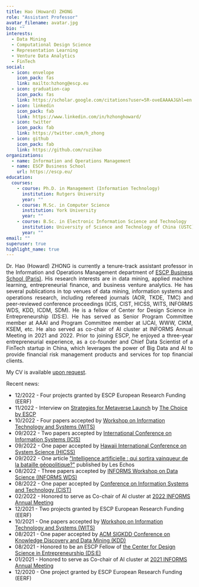 ```yaml
---
title: Hao (Howard) ZHONG
role: "Assistant Professor"
avatar_filename: avatar.jpg
bio: ""
interests:
  - Data Mining
  - Computational Design Science
  - Representation Learning
  - Venture Data Analytics
  - FinTech
social:
  - icon: envelope
    icon_pack: fas
    link: mailto:hzhong@escp.eu
  - icon: graduation-cap
    icon_pack: fas
    link: https://scholar.google.com/citations?user=5R-oveEAAAAJ&hl=en
  - icon: linkedin
    icon_pack: fab
    link: https://www.linkedin.com/in/hzhonghoward/
  - icon: twitter
    icon_pack: fab
    link: https://twitter.com/h_zhong
  - icon: github
    icon_pack: fab
    link: https://github.com/ruzihao
organizations:
  - name: Information and Operations Management
  - name: ESCP Business School
    url: https://escp.eu/
education:
  courses:
    - course: Ph.D. in Management (Information Technology)
      institution: Rutgers University
      year: ""
    - course: M.Sc. in Computer Science
      institution: York University
      year: ""
    - course: B.Sc. in Electronic Information Science and Technology
      institution: University of Science and Technology of China (USTC)
      year: ""
email: ""
superuser: true
highlight_name: true
---
```


<p align="justify">
Dr. Hao (Howard) ZHONG is currently a tenure-track assistant professor in the Information and Operations Management department of <a href="https://escp.eu/">ESCP Business School (Paris)</a>. His research interests are in data mining, applied machine learning, entrepreneurial finance, and business venture analytics. He has several publications in top venues of data mining, information systems and operations research, including refereed journals (AOR, TKDE, TMC) and peer-reviewed conference proceedings (ICIS, CIST, HICSS, WITS, INFORMS WDS, KDD, ICDM, SDM). He is a fellow of Center for Design Science in Entrepreneurship (DS:E). He has served as Senior Program Committee member at AAAI and Program Committee member at IJCAI, WWW, CIKM, KSEM, etc. He also served as co-chair of AI cluster at INFORMS Annual Meeting in 2021 and 2022. Prior to joining ESCP, he enjoyed a three-year entrepreneurial experience, as a co-founder and Chief Data Scientist of a FinTech startup in China, which leverages the power of Big Data and AI to provide financial risk management products and services for top financial clients.
</p>

My CV is available <a href="mailto:hzhong@escp.eu">upon request</a>.

Recent news:
* 12/2022 - Four projects granted by ESCP European Research Funding (EERF)
* 11/2022 - Interview on <a href="https://thechoice.escp.eu/tomorrow-choices/my-boss-wants-me-to-launch-us-into-the-metaverse-what-do-i-do/">Strategies for Metaverse Launch</a> by <a href="https://thechoice.escp.eu/">The Choice by ESCP</a>
* 10/2022 - Four papers accepted by <a href="https://witsconf.org/wits2022-call-for-papers/">Workshop on Information Technology and Systems (WITS)</a>
* 09/2022 - Two papers accepted by <a href="https://icis2022.aisconferences.org/">International Conference on Information Systems (ICIS)</a>
* 09/2022 - One paper accepted by <a href="https://hicss.hawaii.edu/">Hawaii International Conference on System Science (HICSS)</a>
* 09/2022 - One article <a href="https://www.lesechos.fr/idees-debats/leadership-management/intelligence-artificielle-qui-sortira-vainqueur-de-la-bataille-geopolitique-1780576#:~:text=Chronique-,Intelligence%20artificielle%20%3A%20qui%20sortira%20vainqueur%20de%20la%20bataille%20g%C3%A9opolitique%20%3F,mondiales%20se%20disputent%20le%20leadership.">"Intelligence artificielle : qui sortira vainqueur de la bataille géopolitique?"</a> published by Les Echos
* 08/2022 - Three papers accepted by <a href="https://blogs.ubc.ca/datascience2022/">INFORMS Workshop on Data Science (INFORMS WDS)</a>
* 08/2022 - One paper accepted by <a href="https://sites.google.com/view/cist2022/">Conference on Information Systems and Technology (CIST)</a>
* 02/2022 - Honored to serve as Co-chair of AI cluster at <a href="https://meetings.informs.org/wordpress/indianapolis2022/">2022 INFORMS Annual Meeting</a>
* 12/2021 - Two projects granted by ESCP European Research Funding (EERF)
* 10/2021 - One papers accepted by <a href="https://witsconf.org/wits2021-call-for-papers/">Workshop on Information Technology and Systems (WITS)</a>
* 08/2021 - One paper accepted by <a href="https://kdd.org/kdd2021/">ACM SIGKDD Conference on Knowledge Discovery and Data Mining (KDD)</a>
* 08/2021 - Honored to be an ESCP Fellow of <a href="https://www.center-dse.escp-business-school.de/">the Center for Design Science in Entrepreneurship (DS:E)</a>
* 01/2021 - Honored to serve as Co-chair of AI cluster at <a href="https://meetings.informs.org/wordpress/anaheim2021/">2021 INFORMS Annual Meeting</a>
* 12/2020 - One project granted by ESCP European Research Funding (EERF)

<!-- {{< icon name="download" pack="fas" >}} Download my {{< staticref "uploads/demo_resume.pdf" "newtab" >}}resumé{{< /staticref >}}. -->
